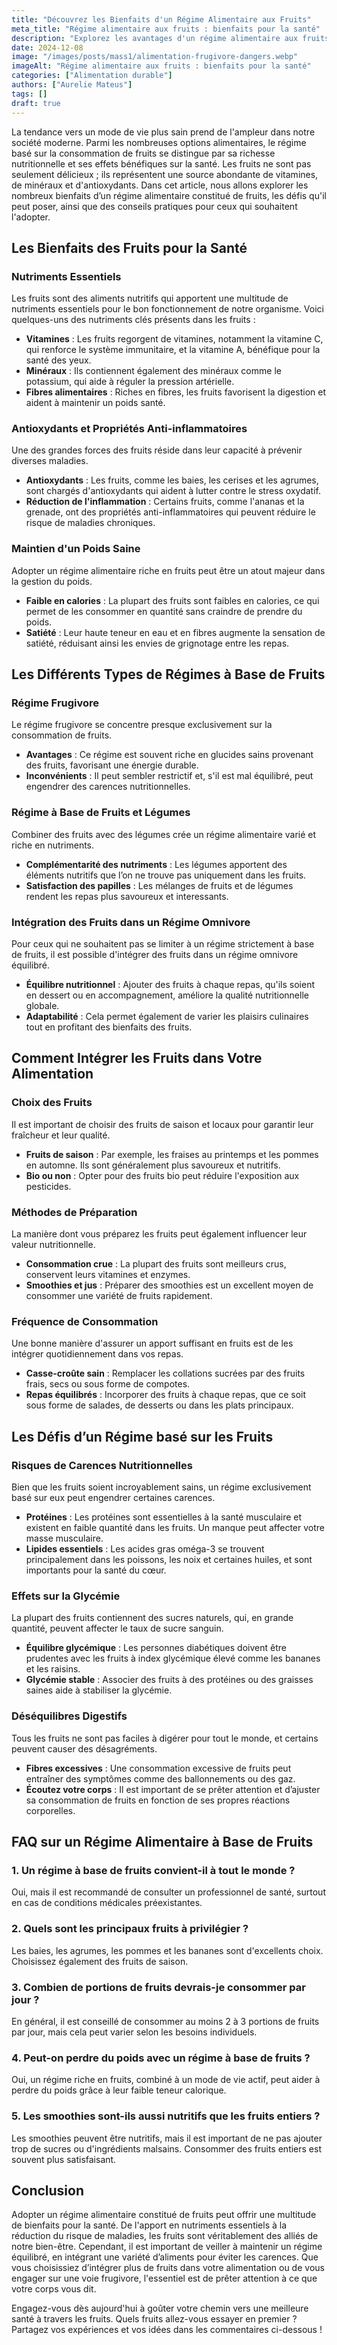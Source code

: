 ```yaml
---
title: "Découvrez les Bienfaits d'un Régime Alimentaire aux Fruits"
meta_title: "Régime alimentaire aux fruits : bienfaits pour la santé"
description: "Explorez les avantages d'un régime alimentaire aux fruits, ses impacts sur la santé et des conseils pratiques pour l'adopter."
date: 2024-12-08
image: "/images/posts/mass1/alimentation-frugivore-dangers.webp"
imageAlt: "Régime alimentaire aux fruits : bienfaits pour la santé"
categories: ["Alimentation durable"]
authors: ["Aurelie Mateus"]
tags: []
draft: true
---
```


La tendance vers un mode de vie plus sain prend de l'ampleur dans notre société moderne. Parmi les nombreuses options alimentaires, le régime basé sur la consommation de fruits se distingue par sa richesse nutritionnelle et ses effets bénéfiques sur la santé. Les fruits ne sont pas seulement délicieux ; ils représentent une source abondante de vitamines, de minéraux et d'antioxydants. Dans cet article, nous allons explorer les nombreux bienfaits d’un régime alimentaire constitué de fruits, les défis qu'il peut poser, ainsi que des conseils pratiques pour ceux qui souhaitent l'adopter.

## Les Bienfaits des Fruits pour la Santé

### Nutriments Essentiels

Les fruits sont des aliments nutritifs qui apportent une multitude de nutriments essentiels pour le bon fonctionnement de notre organisme. Voici quelques-uns des nutriments clés présents dans les fruits :

- **Vitamines** : Les fruits regorgent de vitamines, notamment la vitamine C, qui renforce le système immunitaire, et la vitamine A, bénéfique pour la santé des yeux.
- **Minéraux** : Ils contiennent également des minéraux comme le potassium, qui aide à réguler la pression artérielle.
- **Fibres alimentaires** : Riches en fibres, les fruits favorisent la digestion et aident à maintenir un poids santé.

### Antioxydants et Propriétés Anti-inflammatoires

Une des grandes forces des fruits réside dans leur capacité à prévenir diverses maladies.

- **Antioxydants** : Les fruits, comme les baies, les cerises et les agrumes, sont chargés d'antioxydants qui aident à lutter contre le stress oxydatif.
- **Réduction de l'inflammation** : Certains fruits, comme l'ananas et la grenade, ont des propriétés anti-inflammatoires qui peuvent réduire le risque de maladies chroniques.

### Maintien d'un Poids Saine

Adopter un régime alimentaire riche en fruits peut être un atout majeur dans la gestion du poids.

- **Faible en calories** : La plupart des fruits sont faibles en calories, ce qui permet de les consommer en quantité sans craindre de prendre du poids.
- **Satiété** : Leur haute teneur en eau et en fibres augmente la sensation de satiété, réduisant ainsi les envies de grignotage entre les repas.

## Les Différents Types de Régimes à Base de Fruits

### Régime Frugivore

Le régime frugivore se concentre presque exclusivement sur la consommation de fruits.

- **Avantages** : Ce régime est souvent riche en glucides sains provenant des fruits, favorisant une énergie durable.
- **Inconvénients** : Il peut sembler restrictif et, s'il est mal équilibré, peut engendrer des carences nutritionnelles.

### Régime à Base de Fruits et Légumes

Combiner des fruits avec des légumes crée un régime alimentaire varié et riche en nutriments.

- **Complémentarité des nutriments** : Les légumes apportent des éléments nutritifs que l’on ne trouve pas uniquement dans les fruits.
- **Satisfaction des papilles** : Les mélanges de fruits et de légumes rendent les repas plus savoureux et interessants.

### Intégration des Fruits dans un Régime Omnivore

Pour ceux qui ne souhaitent pas se limiter à un régime strictement à base de fruits, il est possible d'intégrer des fruits dans un régime omnivore équilibré.

- **Équilibre nutritionnel** : Ajouter des fruits à chaque repas, qu'ils soient en dessert ou en accompagnement, améliore la qualité nutritionnelle globale.
- **Adaptabilité** : Cela permet également de varier les plaisirs culinaires tout en profitant des bienfaits des fruits.

## Comment Intégrer les Fruits dans Votre Alimentation

### Choix des Fruits

Il est important de choisir des fruits de saison et locaux pour garantir leur fraîcheur et leur qualité.

- **Fruits de saison** : Par exemple, les fraises au printemps et les pommes en automne. Ils sont généralement plus savoureux et nutritifs.
- **Bio ou non** : Opter pour des fruits bio peut réduire l'exposition aux pesticides.

### Méthodes de Préparation

La manière dont vous préparez les fruits peut également influencer leur valeur nutritionnelle.

- **Consommation crue** : La plupart des fruits sont meilleurs crus, conservent leurs vitamines et enzymes.
- **Smoothies et jus** : Préparer des smoothies est un excellent moyen de consommer une variété de fruits rapidement.

### Fréquence de Consommation

Une bonne manière d'assurer un apport suffisant en fruits est de les intégrer quotidiennement dans vos repas.

- **Casse-croûte sain** : Remplacer les collations sucrées par des fruits frais, secs ou sous forme de compotes.
- **Repas équilibrés** : Incorporer des fruits à chaque repas, que ce soit sous forme de salades, de desserts ou dans les plats principaux.

## Les Défis d’un Régime basé sur les Fruits

### Risques de Carences Nutritionnelles

Bien que les fruits soient incroyablement sains, un régime exclusivement basé sur eux peut engendrer certaines carences.

- **Protéines** : Les protéines sont essentielles à la santé musculaire et existent en faible quantité dans les fruits. Un manque peut affecter votre masse musculaire.
- **Lipides essentiels** : Les acides gras oméga-3 se trouvent principalement dans les poissons, les noix et certaines huiles, et sont importants pour la santé du cœur.

### Effets sur la Glycémie

La plupart des fruits contiennent des sucres naturels, qui, en grande quantité, peuvent affecter le taux de sucre sanguin.

- **Équilibre glycémique** : Les personnes diabétiques doivent être prudentes avec les fruits à index glycémique élevé comme les bananes et les raisins.
- **Glycémie stable** : Associer des fruits à des protéines ou des graisses saines aide à stabiliser la glycémie.

### Déséquilibres Digestifs

Tous les fruits ne sont pas faciles à digérer pour tout le monde, et certains peuvent causer des désagréments.

- **Fibres excessives** : Une consommation excessive de fruits peut entraîner des symptômes comme des ballonnements ou des gaz.
- **Écoutez votre corps** : Il est important de se prêter attention et d’ajuster sa consommation de fruits en fonction de ses propres réactions corporelles.

## FAQ sur un Régime Alimentaire à Base de Fruits

### 1. Un régime à base de fruits convient-il à tout le monde ?
Oui, mais il est recommandé de consulter un professionnel de santé, surtout en cas de conditions médicales préexistantes.

### 2. Quels sont les principaux fruits à privilégier ?
Les baies, les agrumes, les pommes et les bananes sont d'excellents choix. Choisissez également des fruits de saison.

### 3. Combien de portions de fruits devrais-je consommer par jour ?
En général, il est conseillé de consommer au moins 2 à 3 portions de fruits par jour, mais cela peut varier selon les besoins individuels.

### 4. Peut-on perdre du poids avec un régime à base de fruits ?
Oui, un régime riche en fruits, combiné à un mode de vie actif, peut aider à perdre du poids grâce à leur faible teneur calorique.

### 5. Les smoothies sont-ils aussi nutritifs que les fruits entiers ?
Les smoothies peuvent être nutritifs, mais il est important de ne pas ajouter trop de sucres ou d'ingrédients malsains. Consommer des fruits entiers est souvent plus satisfaisant.

## Conclusion

Adopter un régime alimentaire constitué de fruits peut offrir une multitude de bienfaits pour la santé. De l'apport en nutriments essentiels à la réduction du risque de maladies, les fruits sont véritablement des alliés de notre bien-être. Cependant, il est important de veiller à maintenir un régime équilibré, en intégrant une variété d’aliments pour éviter les carences. Que vous choisissiez d’intégrer plus de fruits dans votre alimentation ou de vous engager sur une voie frugivore, l'essentiel est de prêter attention à ce que votre corps vous dit.

Engagez-vous dès aujourd'hui à goûter votre chemin vers une meilleure santé à travers les fruits. Quels fruits allez-vous essayer en premier ? Partagez vos expériences et vos idées dans les commentaires ci-dessous !

